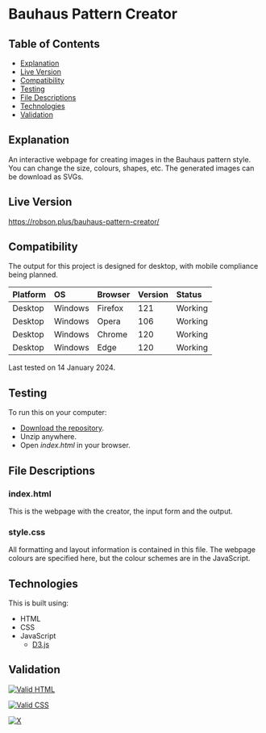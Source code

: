 # Bauhaus Pattern Creator

## Table of Contents

 * [Explanation](#explanation)
 * [Live Version](#live-version)
 * [Compatibility](#compatibility)
 * [Testing](#testing) 
 * [File Descriptions](#file-descriptions)
 * [Technologies](#technologies)
 * [Validation](#validation)
 
## Explanation

An interactive webpage for creating images in the Bauhaus pattern style. You can change the size, colours, shapes, etc. The generated images can be download as SVGs.

## Live Version

https://robson.plus/bauhaus-pattern-creator/

## Compatibility

The output for this project is designed for desktop, with mobile compliance being planned.

| Platform | OS      | Browser          | Version | Status  |
| :------- | :------ | :--------------- | :------ | :------ |
| Desktop  | Windows | Firefox          | 121     | Working |
| Desktop  | Windows | Opera            | 106     | Working |
| Desktop  | Windows | Chrome           | 120     | Working |
| Desktop  | Windows | Edge             | 120     | Working |

Last tested on 14 January 2024.

## Testing

To run this on your computer:
 * [Download the repository](https://github.com/Robson/Bauhaus-Pattern-Creator/archive/master.zip).
 * Unzip anywhere.
 * Open *index.html* in your browser.
 
## File Descriptions

### index.html

This is the webpage with the creator, the input form and the output.

### style.css

All formatting and layout information is contained in this file. The webpage colours are specified here, but the colour schemes are in the JavaScript.

## Technologies

This is built using:
 * HTML
 * CSS
 * JavaScript
   * <a href="https://github.com/d3/d3">D3.js</a>
   
## Validation

<a href="https://validator.w3.org/nu/?doc=https%3A%2F%2Frobson.plus%2Fbauhaus-pattern-creator%2F"><img src="https://www.w3.org/Icons/valid-html401-blue" alt="Valid HTML" /></a>

<a href="http://jigsaw.w3.org/css-validator/validator?uri=https%3A%2F%2Frobson.plus%2Fbauhaus-pattern-creator%2Fstyle.css&profile=css3svg&usermedium=all&warning=1"><img src="https://jigsaw.w3.org/css-validator/images/vcss-blue" alt="Valid CSS" /></a>      

[![X](https://www.codefactor.io/repository/github/robson/Bauhaus-Pattern-Creator/badge?style=flat-square)](https://www.codefactor.io/repository/github/robson/Bauhaus-Pattern-Creator)

